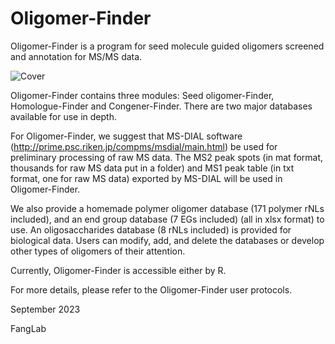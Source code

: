 # Oligomer-Finder
Oligomer-Finder is a program for seed molecule guided oligomers screened and annotation for MS/MS data. 

![Cover](https://github.com/FangLabNTU/Oligomer-Finder/assets/67109373/b4018489-a248-4aa4-9c00-b2003291b166)


Oligomer-Finder contains three modules: Seed oligomer-Finder, Homologue-Finder and Congener-Finder. There are two major databases available for use in depth.

For Oligomer-Finder, we suggest that MS-DIAL software  (http://prime.psc.riken.jp/compms/msdial/main.html) be used for preliminary processing of raw MS data. The MS2 peak spots (in mat format, thousands for raw MS data put in a folder) and MS1 peak table (in txt format, one for raw MS data) exported by MS-DIAL will be used in Oligomer-Finder.

We also provide a homemade polymer oligomer database (171 polymer rNLs included), and an end group database (7 EGs included) (all in xlsx format) to use.  An oligosaccharides database (8 rNLs included) is provided for biological data. Users can modify, add, and delete the databases or develop other types of oligomers of their attention. 

Currently, Oligomer-Finder is accessible either by R.

For more details, please refer to the Oligomer-Finder user protocols.

September 2023

FangLab
